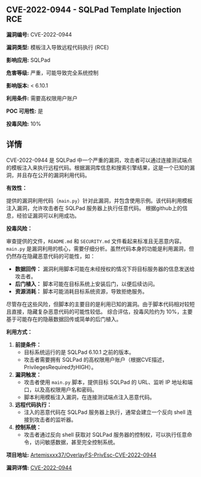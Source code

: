 ## CVE-2022-0944 - SQLPad Template Injection RCE

**漏洞编号:** CVE-2022-0944

**漏洞类型:** 模板注入导致远程代码执行 (RCE)

**影响应用:** SQLPad

**危害等级:** 严重，可能导致完全系统控制

**影响版本:** < 6.10.1

**利用条件:** 需要高权限用户账户

**POC 可用性:** 是

**投毒风险:** 10%

## 详情

CVE-2022-0944 是 SQLPad 中一个严重的漏洞，攻击者可以通过连接测试端点的模板注入来执行远程代码。根据漏洞库信息和搜索引擎结果，这是一个已知的漏洞，并且存在公开的漏洞利用代码。

**有效性：**

提供的漏洞利用代码（`main.py`）针对此漏洞，并包含使用示例。该代码利用模板注入漏洞，允许攻击者在 SQLPad 服务器上执行任意代码。 根据github上的信息，经验证漏洞可以利用成功。

**投毒风险：**

审查提供的文件，`README.md` 和 `SECURITY.md` 文件看起来标准且无恶意内容。`main.py` 是漏洞利用的核心，需要仔细分析。虽然代码本身的功能是利用漏洞，但仍然存在隐藏恶意代码的可能性，如：

*   **数据回传：** 漏洞利用脚本可能在未经授权的情况下将目标服务器的信息发送给攻击者。
*   **后门植入：** 脚本可能在目标系统上安装后门，以便后续访问。
*   **资源消耗：** 脚本可能消耗目标系统资源，导致拒绝服务。
    
尽管存在这些风险，但脚本的主要目的是利用已知的漏洞。由于脚本代码相对较短且直接，隐藏复杂恶意代码的可能性较低。 综合评估，投毒风险约为 10%，主要基于可能存在的隐蔽数据回传或简单的后门植入。

**利用方式：**

1.  **前提条件：**
    *   目标系统运行的是 SQLPad 6.10.1 之前的版本。
    *   攻击者需要拥有 SQLPad 的高权限用户账户（根据CVE描述，PrivilegesRequired为HIGH）。
2.  **漏洞触发：**
    *   攻击者使用 `main.py` 脚本，提供目标 SQLPad 的 URL、监听 IP 地址和端口，以及高权限用户名和密码。
    *   脚本利用模板注入漏洞，在连接测试端点注入恶意代码。
3.  **远程代码执行：**
    *   注入的恶意代码在 SQLPad 服务器上执行，通常会建立一个反向 shell 连接到攻击者的监听器。
4.  **控制系统：**
    *   攻击者通过反向 shell 获取对 SQLPad 服务器的控制权，可以执行任意命令，访问敏感数据，甚至完全控制系统。

**项目地址:** [Artemisxxx37/OverlayFS-PrivEsc-CVE-2022-0944](https://github.com/Artemisxxx37/OverlayFS-PrivEsc-CVE-2022-0944)

**漏洞详情:** [CVE-2022-0944](https://nvd.nist.gov/vuln/detail/CVE-2022-0944)